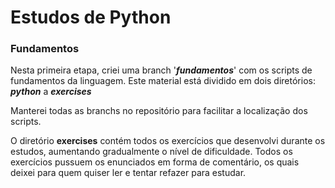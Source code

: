 # Estudos de Python

### Fundamentos

Nesta primeira etapa, criei uma branch '**_fundamentos_**' com os scripts
de fundamentos da linguagem. Este material está dividido em dois 
diretórios: **_python_** a **_exercises_**

Manterei todas as branchs no repositório para facilitar a localização dos
scripts.

O diretório **exercises** contém todos os exercícios que desenvolvi durante os estudos,
aumentando gradualmente o nível de dificuldade. Todos os exercícios pussuem os enunciados
em forma de comentário, os quais deixei para quem quiser ler e tentar refazer para estudar.
